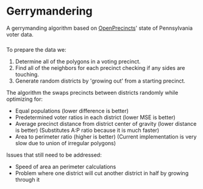 # Gerrymandering

A gerrymanding algorithm based on [OpenPrecincts](https://openprecincts.org/)' state of Pennsylvania voter data.

###

To prepare the data we:
1. Determine all of the polygons in a voting precinct.
2. Find all of the neighbors for each precinct checking if any sides are touching.
3. Generate random districts by 'growing out' from a starting precinct.

The algorithm the swaps precincts between districts randomly while optimizing for:
- Equal populations (lower difference is better)
- Predetermined voter ratios in each district (lower MSE is better)
- Average precinct distance from district center of gravity (lower distance is better) (Substitutes A:P ratio because it is much faster)
- Area to perimeter ratio (higher is better) (Current implementation is very slow due to union of irregular polygons)

Issues that still need to be addressed:
- Speed of area an perimeter calculations
- Problem where one district will cut another district in half by growing through it